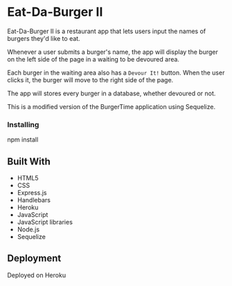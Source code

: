 # Eat-Da-Burger II

Eat-Da-Burger II is a restaurant app that lets users input the names of burgers they'd like to eat.

Whenever a user submits a burger's name, the app will display the burger on the left side of the page in a waiting to be devoured area.

Each burger in the waiting area also has a `Devour It!` button. When the user clicks it, the burger will move to the right side of the page.

The app will stores every burger in a database, whether devoured or not.

This is a modified version of the BurgerTime application using Sequelize.

### Installing

npm install


## Built With

* HTML5
* CSS
* Express.js
* Handlebars
* Heroku
* JavaScript
* JavaScript libraries
* Node.js
* Sequelize


## Deployment

Deployed on Heroku
